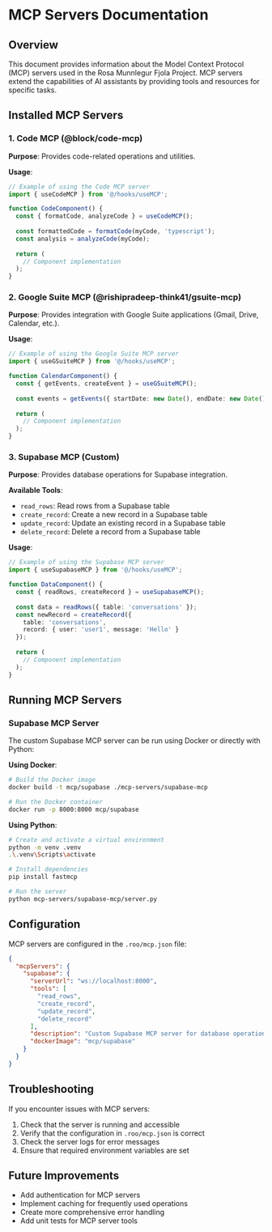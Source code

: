 # MCP Servers Documentation

## Overview

This document provides information about the Model Context Protocol (MCP) servers used in the Rosa Munnlegur Fjola Project. MCP servers extend the capabilities of AI assistants by providing tools and resources for specific tasks.

## Installed MCP Servers

### 1. Code MCP (@block/code-mcp)

**Purpose**: Provides code-related operations and utilities.

**Usage**:
```typescript
// Example of using the Code MCP server
import { useCodeMCP } from '@/hooks/useMCP';

function CodeComponent() {
  const { formatCode, analyzeCode } = useCodeMCP();
  
  const formattedCode = formatCode(myCode, 'typescript');
  const analysis = analyzeCode(myCode);
  
  return (
    // Component implementation
  );
}
```

### 2. Google Suite MCP (@rishipradeep-think41/gsuite-mcp)

**Purpose**: Provides integration with Google Suite applications (Gmail, Drive, Calendar, etc.).

**Usage**:
```typescript
// Example of using the Google Suite MCP server
import { useGSuiteMCP } from '@/hooks/useMCP';

function CalendarComponent() {
  const { getEvents, createEvent } = useGSuiteMCP();
  
  const events = getEvents({ startDate: new Date(), endDate: new Date() });
  
  return (
    // Component implementation
  );
}
```

### 3. Supabase MCP (Custom)

**Purpose**: Provides database operations for Supabase integration.

**Available Tools**:
- `read_rows`: Read rows from a Supabase table
- `create_record`: Create a new record in a Supabase table
- `update_record`: Update an existing record in a Supabase table
- `delete_record`: Delete a record from a Supabase table

**Usage**:
```typescript
// Example of using the Supabase MCP server
import { useSupabaseMCP } from '@/hooks/useMCP';

function DataComponent() {
  const { readRows, createRecord } = useSupabaseMCP();
  
  const data = readRows({ table: 'conversations' });
  const newRecord = createRecord({ 
    table: 'conversations', 
    record: { user: 'user1', message: 'Hello' } 
  });
  
  return (
    // Component implementation
  );
}
```

## Running MCP Servers

### Supabase MCP Server

The custom Supabase MCP server can be run using Docker or directly with Python:

**Using Docker**:
```bash
# Build the Docker image
docker build -t mcp/supabase ./mcp-servers/supabase-mcp

# Run the Docker container
docker run -p 8000:8000 mcp/supabase
```

**Using Python**:
```bash
# Create and activate a virtual environment
python -m venv .venv
.\.venv\Scripts\activate

# Install dependencies
pip install fastmcp

# Run the server
python mcp-servers/supabase-mcp/server.py
```

## Configuration

MCP servers are configured in the `.roo/mcp.json` file:

```json
{
  "mcpServers": {
    "supabase": {
      "serverUrl": "ws://localhost:8000",
      "tools": [
        "read_rows",
        "create_record",
        "update_record",
        "delete_record"
      ],
      "description": "Custom Supabase MCP server for database operations",
      "dockerImage": "mcp/supabase"
    }
  }
}
```

## Troubleshooting

If you encounter issues with MCP servers:

1. Check that the server is running and accessible
2. Verify that the configuration in `.roo/mcp.json` is correct
3. Check the server logs for error messages
4. Ensure that required environment variables are set

## Future Improvements

- Add authentication for MCP servers
- Implement caching for frequently used operations
- Create more comprehensive error handling
- Add unit tests for MCP server tools